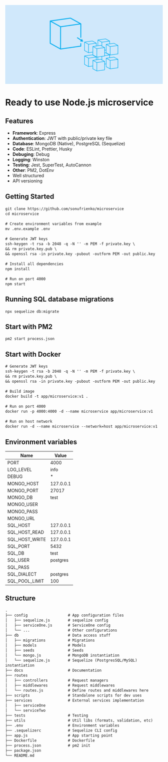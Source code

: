 ![](microservice.png)

# Ready to use Node.js microservice


## Features
- **Framework**: Express
- **Authentication**: JWT with public/private key file
- **Database**: MongoDB (Native), PostgreSQL (Sequelize)
- **Code**: ESLint, Prettier, Husky
- **Debuging**: Debug
- **Logging**: Winston
- **Testing**: Jest, SuperTest, AutoCannon
- **Other**: PM2, DotEnv
- Well structured
- API versioning

## Getting Started
```shell
git clone https://github.com/sonufrienko/microservice
cd microservice

# Create environment variables from example
mv .env.example .env

# Generate JWT keys
ssh-keygen -t rsa -b 2048 -q -N '' -m PEM -f private.key \
&& rm private.key.pub \
&& openssl rsa -in private.key -pubout -outform PEM -out public.key

# Install all dependencies
npm install

# Run on port 4000
npm start
```


## Running SQL database migrations
```shell
npx sequelize db:migrate
```

## Start with PM2
```shell
pm2 start process.json
```

## Start with Docker
```shell
# Generate JWT keys
ssh-keygen -t rsa -b 2048 -q -N '' -m PEM -f private.key \
&& rm private.key.pub \
&& openssl rsa -in private.key -pubout -outform PEM -out public.key

# Build image
docker build -t app/microservice:v1 .

# Run on port 4000
docker run -p 4000:4000 -d --name microservice app/microservice:v1

# Run on host network
docker run -d --name microservice --network=host app/microservice:v1
```


## Environment variables

Name | Value
------------ | -------------
PORT|4000
LOG_LEVEL|info
DEBUG|*
MONGO_HOST|127.0.0.1
MONGO_PORT|27017
MONGO_DB|test
MONGO_USER|
MONGO_PASS|
MONGO_URL|
SQL_HOST|127.0.0.1
SQL_HOST_READ|127.0.0.1
SQL_HOST_WRITE|127.0.0.1
SQL_PORT|5432
SQL_DB|test
SQL_USER|postgres
SQL_PASS|
SQL_DIALECT|postgres
SQL_POOL_LIMIT|100

## Structure

```
.
├── config                  # App configuration files
│   ├── sequelize.js        # sequelize config
│   ├── serviceOne.js       # ServiceOne config
│   └── ...                 # Other configurations
├── db                      # Data access stuff
│   ├── migrations          # Migrations
│   ├── models              # Models
│   ├── seeds               # Seeds
│   └── mongo.js            # MongoDB instantiation
│   └── sequelize.js        # Sequelize (PostgresSQL/MySQL) instantiation
├── docs                    # Documentation
├── routes                  
│   ├── controllers         # Request managers
│   ├── middlewares         # Request middlewares
│   └── routes.js           # Define routes and middlewares here
├── scripts                 # Standalone scripts for dev uses
├── services                # External services implementation   
│   ├── serviceOne
│   └── serviceTwo
├── tests                   # Testing
├── utils                   # Util libs (formats, validation, etc)
├── .env                    # Environment variables
├── .sequelizerc            # Sequelize CLI config
├── app.js                  # App starting point
├── Dockerfile              # Dockerfile
├── process.json            # pm2 init
├── package.json           
└── README.md         
```